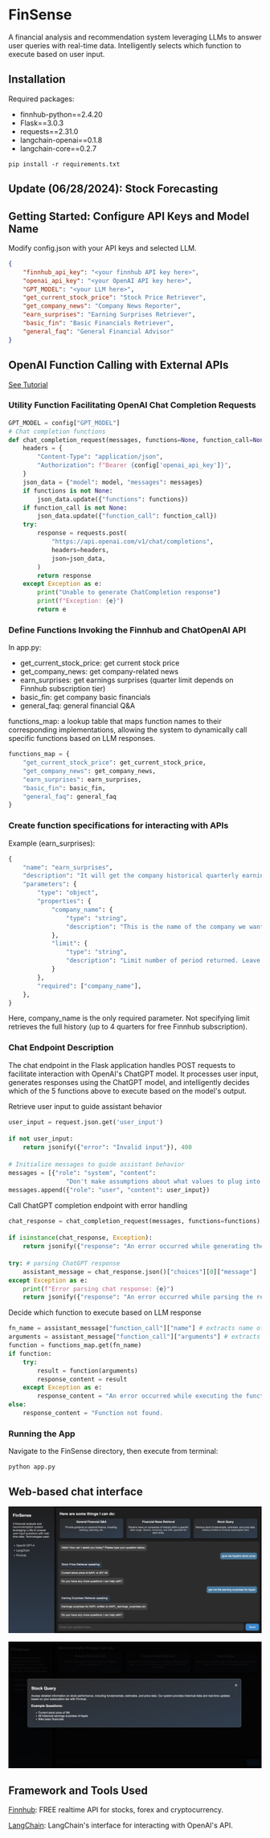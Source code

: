 <!-- PROJECT: AUTO-GENERATED DOCS START (do not remove) -->

# FinSense
A financial analysis and recommendation system leveraging LLMs to answer user queries with real-time data. Intelligently selects which function to execute based on user input.

## Installation
Required packages:
* finnhub-python==2.4.20
* Flask==3.0.3
* requests==2.31.0
* langchain-openai==0.1.8
* langchain-core==0.2.7
```
pip install -r requirements.txt
```

## Update (06/28/2024): Stock Forecasting


## Getting Started: Configure API Keys and Model Name
Modify config.json with your API keys and selected LLM.
```json
{
    "finnhub_api_key": "<your finnhub API key here>",
    "openai_api_key": "<your OpenAI API key here>",
    "GPT_MODEL": "<your LLM here>",
    "get_current_stock_price": "Stock Price Retriever",
    "get_company_news": "Company News Reporter",
    "earn_surprises": "Earning Surprises Retriever",
    "basic_fin": "Basic Financials Retriever",
    "general_faq": "General Financial Advisor"
}
```

## OpenAI Function Calling with External APIs
[See Tutorial](https://www.pragnakalp.com/openai-function-calling-with-external-api-examples/)

### Utility Function Facilitating OpenAI Chat Completion Requests
```python
GPT_MODEL = config["GPT_MODEL"]
# Chat completion functions
def chat_completion_request(messages, functions=None, function_call=None, model=GPT_MODEL):
    headers = {
        "Content-Type": "application/json",
        "Authorization": f"Bearer {config['openai_api_key']}",
    }
    json_data = {"model": model, "messages": messages}
    if functions is not None:
        json_data.update({"functions": functions})
    if function_call is not None:
        json_data.update({"function_call": function_call})
    try:
        response = requests.post(
            "https://api.openai.com/v1/chat/completions",
            headers=headers,
            json=json_data,
        )
        return response
    except Exception as e:
        print("Unable to generate ChatCompletion response")
        print(f"Exception: {e}")
        return e
```

### Define Functions Invoking the Finnhub and ChatOpenAI API
In app.py:
* get_current_stock_price: get current stock price
* get_company_news: get company-related news
* earn_surprises: get earnings surprises (quarter limit depends on Finnhub subscription tier)
* basic_fin: get company basic financials
* general_faq: general financial Q&A

functions_map: a lookup table that maps function names to their corresponding implementations, allowing the system to dynamically call specific functions based on LLM responses.
```python
functions_map = {
    "get_current_stock_price": get_current_stock_price,
    "get_company_news": get_company_news,
    "earn_surprises": earn_surprises,
    "basic_fin": basic_fin,
    "general_faq": general_faq
}
```

### Create function specifications for interacting with APIs
Example (earn_surprises):
```python
{
    "name": "earn_surprises",
    "description": "It will get the company historical quarterly earnings surprise.",
    "parameters": {
        "type": "object",
        "properties": {
            "company_name": {
                "type": "string",
                "description": "This is the name of the company we want related news on.",
            },
            "limit": {
                "type": "string",
                "description": "Limit number of period returned. Leave blank to get the full history.",
            }
        },
        "required": ["company_name"],
    },
}
```
Here, company_name is the only required parameter. Not specifying limit retrieves the full history (up to 4 quarters for free Finnhub subscription).

### Chat Endpoint Description
The chat endpoint in the Flask application handles POST requests to facilitate interaction with OpenAI's ChatGPT model. It processes user input, generates responses using the ChatGPT model, and intelligently decides which of the 5 functions above to execute based on the model's output. 

Retrieve user input to guide assistant behavior
```python
user_input = request.json.get('user_input')

if not user_input:
    return jsonify({"error": "Invalid input"}), 400

# Initialize messages to guide assistant behavior
messages = [{"role": "system", "content": 
                "Don't make assumptions about what values to plug into functions. Ask for clarification if a user request is ambiguous."}]
messages.append({"role": "user", "content": user_input})
```

Call ChatGPT completion endpoint with error handling
```python
chat_response = chat_completion_request(messages, functions=functions)

if isinstance(chat_response, Exception):
    return jsonify({"response": "An error occurred while generating the response from ChatGPT."})

try: # parsing ChatGPT response
    assistant_message = chat_response.json()["choices"][0]["message"]
except Exception as e:
    print(f"Error parsing chat response: {e}")
    return jsonify({"response": "An error occurred while parsing the response from ChatGPT."})
```

Decide which function to execute based on LLM response
```python
fn_name = assistant_message["function_call"]["name"] # extracts name of function based on user input and context
arguments = assistant_message["function_call"]["arguments"] # extracts function arguments
function = functions_map.get(fn_name)
if function:
    try:
        result = function(arguments)
        response_content = result
    except Exception as e:
        response_content = "An error occurred while executing the function."
else:
    response_content = "Function not found.
```

### Running the App
Navigate to the FinSense directory, then execute from terminal:
```
python app.py
```

## Web-based chat interface
![Interface Image](https://github.com/sun770311/FinSense/blob/main/finsense_ui.jpg)

![Popout Image](https://github.com/sun770311/FinSense/blob/main/popout.jpg)

## Framework and Tools Used
[Finnhub](https://github.com/Finnhub-Stock-API/finnhub-python): FREE realtime API for stocks, forex and cryptocurrency.

[LangChain](https://js.langchain.com/v0.1/docs/integrations/chat/openai/): LangChain's interface for interacting with OpenAI's API.






